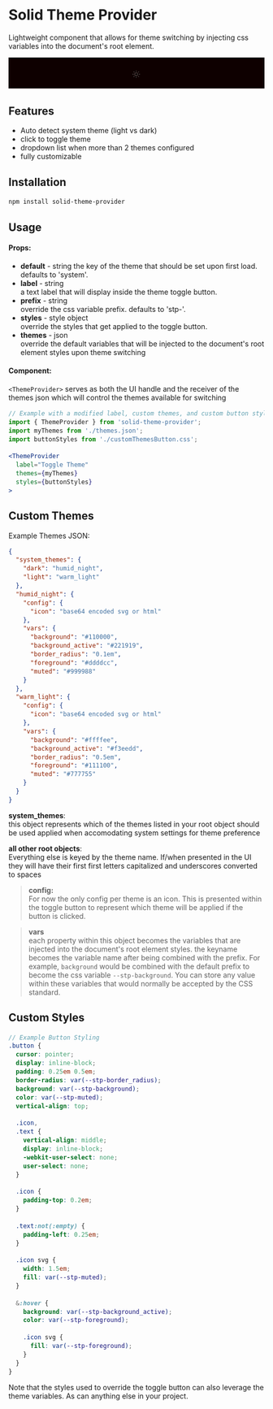# Solid Theme Provider

Lightweight component that allows for theme switching by injecting css variables into the document's root element.

![Example of UI with no configuration](https://github.com/gnomical/solid-theme-provider/blob/assets/minimum_ui.gif?raw=true)

## Features

- Auto detect system theme (light vs dark)
- click to toggle theme
- dropdown list when more than 2 themes configured
- fully customizable

## Installation

```bash
npm install solid-theme-provider
```

## Usage

#### Props:

- **default** - string
  the key of the theme that should be set upon first load. defaults to 'system'.
- **label** - string  
  a text label that will display inside the theme toggle button.
- **prefix** - string  
  override the css variable prefix. defaults to 'stp-'.
- **styles** - style object  
  override the styles that get applied to the toggle button.
- **themes** - json  
  override the default variables that will be injected to the document's root element styles upon theme switching

#### Component:

`<ThemeProvider>` serves as both the UI handle and the receiver of the themes json which will control the themes available for switching

```jsx
// Example with a modified label, custom themes, and custom button style
import { ThemeProvider } from 'solid-theme-provider';
import myThemes from './themes.json';
import buttonStyles from './customThemesButton.css';

<ThemeProvider
  label="Toggle Theme"
  themes={myThemes}
  styles={buttonStyles}
>
```

## Custom Themes

Example Themes JSON:

```json
{
  "system_themes": {
    "dark": "humid_night",
    "light": "warm_light"
  },
  "humid_night": {
    "config": {
      "icon": "base64 encoded svg or html"
    },
    "vars": {
      "background": "#110000",
      "background_active": "#221919",
      "border_radius": "0.1em",
      "foreground": "#ddddcc",
      "muted": "#999988"
    }
  },
  "warm_light": {
    "config": {
      "icon": "base64 encoded svg or html"
    },
    "vars": {
      "background": "#ffffee",
      "background_active": "#f3eedd",
      "border_radius": "0.5em",
      "foreground": "#111100",
      "muted": "#777755"
    }
  }
}
```

**system_themes**:  
this object represents which of the themes listed in your root object should be used applied when accomodating system settings for theme preference

**all other root objects**:  
Everything else is keyed by the theme name. If/when presented in the UI they will have their first first letters capitalized and underscores converted to spaces

> **config:**  
> For now the only config per theme is an icon. This is presented within the toggle button to represent which theme will be applied if the button is clicked.

> **vars**  
> each property within this object becomes the variables that are injected into the document's root element styles. the keyname becomes the variable name after being combined with the prefix. For example, `background` would be combined with the default prefix to become the css variable `--stp-background`. You can store any value within these variables that would normally be accepted by the CSS standard.

## Custom Styles

```scss
// Example Button Styling
.button {
  cursor: pointer;
  display: inline-block;
  padding: 0.25em 0.5em;
  border-radius: var(--stp-border_radius);
  background: var(--stp-background);
  color: var(--stp-muted);
  vertical-align: top;

  .icon,
  .text {
    vertical-align: middle;
    display: inline-block;
    -webkit-user-select: none;
    user-select: none;
  }

  .icon {
    padding-top: 0.2em;
  }

  .text:not(:empty) {
    padding-left: 0.25em;
  }

  .icon svg {
    width: 1.5em;
    fill: var(--stp-muted);
  }

  &:hover {
    background: var(--stp-background_active);
    color: var(--stp-foreground);

    .icon svg {
      fill: var(--stp-foreground);
    }
  }
}
```

Note that the styles used to override the toggle button can also leverage the theme variables. As can anything else in your project.
